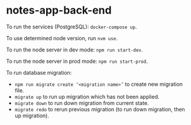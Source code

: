 # notes-app-back-end

To run the services (PostgreSQL): `docker-compose up`.

To use determined node version, run `nvm use`.

To run the node server in dev mode: `npm run start-dev`.

To run the node server in prod mode: `npm run start-prod`.

To run database migration:
   - `npm run migrate create ‘<migration name>’` to create new migration file.
   - `migrate up` to run up migration which has not been applied.
   - `migrate down` to run down migration from current state.
   - `migrate redo` to rerun previous migration (to run down migration, then up migration).
